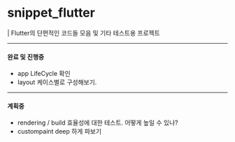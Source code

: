 # snippet_flutter

| Flutter의 단편적인 코드들 모음 및 기타 테스트용 프로젝트

---
#### 완료 및 진행중
- app LifeCycle 확인
- layout 케이스별로 구성해보기.

---
#### 계획중
- rendering / build 효율성에 대한 테스트. 어떻게 높일 수 있나?
- custompaint deep 하게 파보기

